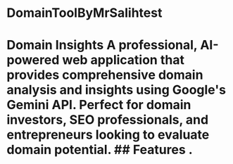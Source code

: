 # DomainToolByMrSalihtest
# Domain Insights  A professional, AI-powered web application that provides comprehensive domain analysis and insights using Google's Gemini API. Perfect for domain investors, SEO professionals, and entrepreneurs looking to evaluate domain potential.  ## Features  . 
